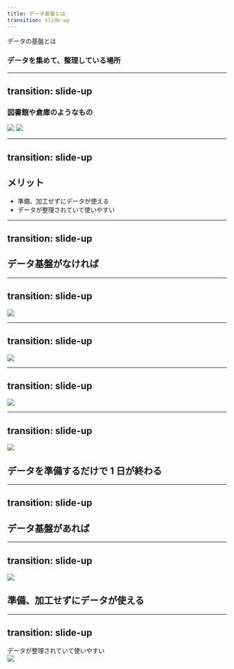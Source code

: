 ```yaml
---
title: データ基盤とは
transition: slide-up
---
```


データの基盤とは
### データを集めて、整理している場所


---
transition: slide-up
---

### 図書館や倉庫のようなもの

<div className="flex items-center justify-center">
    <img className="w-[500px]" src="./library.jpeg" />
    <img className="w-[550px]" src="./warehouse.png" />
</div>

---
transition: slide-up
---

## メリット

- 準備、加工せずにデータが使える
- データが整理されていて使いやすい

---
transition: slide-up
---

## データ基盤がなければ

---
transition: slide-up
---

<img src="./01.jpg" />

---
transition: slide-up
---

<img src="./02.jpg" />

---
transition: slide-up
---

<img src="./03.jpg" />

---
transition: slide-up
---

<img src="./04.jpg" />
<div v-click className="absolute backdrop-blur-md top-0 left-0 w-full h-full flex items-center justify-center transition-all duration-300">
<h2>データを準備するだけで 1 日が終わる</h2>
</div>

---
transition: slide-up
---

## データ基盤があれば


---
transition: slide-up
---

<img src="./05.jpg" />
<div v-click className="absolute backdrop-blur-md top-0 left-0 w-full h-full flex items-center justify-center transition-all duration-300">
<h2>準備、加工せずにデータが使える</h2>
</div>

---
transition: slide-up
---

<div className="text-[3.5rem] font-bold mb-4">
  データが整理されていて使いやすい
</div>
<img
  className="w-[500px] h-auto"
  src="./library_02.png"
/>

